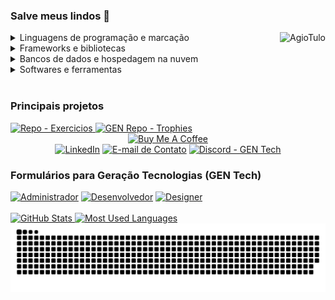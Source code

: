 <!-- Descrição -->
<h3>Salve meus lindos 👋</h3>

<!-- Habilidades -->
<div style="display:inline_block">
    <img align="right" alt="AgioTulo" src="https://cdn.discordapp.com/emojis/758866965904228362.png?v=1">
    <!-- https://img.shields.io/badge/--svg?style=for-the-badge&logo=&logoColor=&color= -->
    <details>
        <summary>Linguagens de programação e marcação</summary>
        <p>
            <a href="https://github.com/search?&q=user%3ACartulo+language%3Acsharp"><img alt="C#" src="https://img.shields.io/badge/-C%23-svg?style=for-the-badge&logo=c-sharp&logoColor=white&color=purple"></a>
            <a href="https://github.com/search?&q=user%3ACartulo+language%3Acss"><img alt="CSS" src="https://img.shields.io/badge/-CSS-svg?style=for-the-badge&logo=css3&logoColor=white&color=blue"></a>
            <a href="https://github.com/search?&q=user%3ACartulo+language%3Ahtml"><img alt="HTML" src="https://img.shields.io/badge/-HTML-svg?style=for-the-badge&logo=html5&logoColor=white&color=red"></a>
            <a href="https://github.com/search?&q=user%3ACartulo+language%3Ajava"><img alt="Java" src="https://img.shields.io/badge/-Java-svg?style=for-the-badge&logo=java&logoColor=white&color=blue"></a>
            <a href="https://github.com/search?&q=user%3ACartulo+language%3Ajavascript"><img alt="JavaScript" src="https://img.shields.io/badge/-JavaScript-svg?style=for-the-badge&logo=javascript&logoColor=black&color=yellow"></a>
            <a href="https://github.com/search?&q=user%3ACartulo+language%3Ajavascript"><img alt="Node.JS" src="https://img.shields.io/badge/-Node.JS-svg?style=for-the-badge&logo=node.js&logoColor=black&color=green"></a>
            <a href="https://github.com/search?&q=user%3ACartulo+language%3Apython"><img alt="Python" src="https://img.shields.io/badge/-Python-svg?style=for-the-badge&logo=python&logoColor=white&color=blue"></a>
            <a href="https://github.com/search?&q=user%3ACartulo+language%3Atypescript"><img alt="TypeScript" src="https://img.shields.io/badge/-TypeScript-svg?style=for-the-badge&logo=typescript&logoColor=white&color=blue"></a>
        </p>
    </details>
    <details>
        <summary>Frameworks e bibliotecas</summary>
        <p>
            <a href="#"><img alt="Angular" src="https://img.shields.io/badge/-Angular-svg?style=for-the-badge&logo=angular&logoColor=white&color=red"></a>
            <a href="#"><img alt="Bootstrap" src="https://img.shields.io/badge/-Bootstrap-svg?style=for-the-badge&logo=bootstrap&logoColor=white&color=purple"></a>
            <a href="#"><img alt="Ionic" src="https://img.shields.io/badge/-Ionic-svg?style=for-the-badge&logo=ionic&logoColor=white&color=blue"></a>
            <a href="#"><img alt="Vue" src="https://img.shields.io/badge/-Vue-svg?style=for-the-badge&logo=vue.js&logoColor=white&color=darkgreen"></a>
        </p>
    </details>
    <details>
        <summary>Bancos de dados e hospedagem na nuvem</summary>
        <p>
            <a href="#"><img alt="MySQL" src="https://img.shields.io/badge/-MySQL-svg?style=for-the-badge&logo=mysql&logoColor=white&color=blue"></a>
            <a href="#"><img alt="Notion" src="https://img.shields.io/badge/-Notion-svg?style=for-the-badge&logo=notion&logoColor=white&color=black"></a>
            <a href="#"><img alt="SQL Server" src="https://img.shields.io/badge/-Microsoft%20SQL%20Server-svg?style=for-the-badge&logo=microsoft-sql-server&logoColor=white&color=red"></a>
        </p>
    </details>
    <details>
        <summary>Softwares e ferramentas</summary>
        <p>
            <a href="#"><img alt="Adobe Photoshop" src="https://img.shields.io/badge/-Adobe%20Photoshop-svg?style=for-the-badge&logo=adobe-photoshop&logoColor=darkblue&color=blue"></a>
        </p>
    </details>
    <br>
</div>

<!-- Projetos -->
<div max-height="175px" width="100%">
    <h3>Principais projetos</h3>
    <a href="https://github.com/Cartulo/Exercicios">
        <img alt="Repo - Exercicios" src="https://github-readme-stats.vercel.app/api/pin?username=cartulo&repo=Exercicios&layout=compact&theme=tokyonight" height="125em">
    </a>
    <a href="https://github.com/geracao/gen-trophies">
        <img alt="GEN Repo - Trophies" src="https://github-readme-stats.vercel.app/api/pin?username=geracao&repo=gen-trophies&layout=compact&theme=tokyonight" height="125em">
    </a>
</div>

<!-- Suporte e Links -->
<div align="center">
    <a href="https://www.buymeacoffee.com/cartulo" target="_blank"><img src="https://cdn.buymeacoffee.com/buttons/v2/default-violet.png" alt="Buy Me A Coffee"style="height:60px!important;width:217px!important;"></a>
    <br>
</div>

<!-- CONTACT WITH ME + Forms GEN Tech -->
<div>
    <div align="center">
        <a href="https://linkedin.com/in/gil-tulo" target="_blank"><img alt="LinkedIn" src="https://img.shields.io/badge/-LinkedIn-svg?style=for-the-badge&logo=linkedin&color=blue"></a>
        <a href="mailto:contato.gil.tulo@gmail.com" target="_blank"><img alt="E-mail de Contato" src="https://img.shields.io/badge/-Gmail-svg?style=for-the-badge&logo=gmail&logoColor=white&color=red"></a>
        <a href="https://discord.gg/ezXs7ZhA7T" target="_blank"><img alt="Discord - GEN Tech" src="https://img.shields.io/badge/-GEN%20Tech-svg?style=for-the-badge&logo=discord&logoColor=white&color=blue"></a>
    </div>
    <div>
        <h3>Formulários para Geração Tecnologias (GEN Tech)</h3>
        <a href="https://forms.gle/uMGjamYAspHvoCkQ8" target="_blank"><img alt="Administrador" src="https://img.shields.io/badge/-Administrador-svg?style=for-the-badge&logoColor=white&color=blue"></a>
        <a href="https://forms.gle/wY4dRcFsMFqDewsV9" target="_blank"><img alt="Desenvolvedor" src="https://img.shields.io/badge/-Desenvolvedor-svg?style=for-the-badge&logoColor=white&color=purple"></a>
        <a href="https://forms.gle/LRXp7Y2najeQFbN39" target="_blank"><img alt="Designer" src="https://img.shields.io/badge/-Designer-svg?style=for-the-badge&logoColor=white&color=green"></a> 
    </div>
    <br>
</div>

<!-- STATISTICS -->
<div max-height="200px"> 
    <a href="https://github.com/cartulo">
    <img alt="GitHub Stats" height="150em" src="https://github-readme-stats.vercel.app/api?username=cartulo&show_icons=true&theme=tokyonight&include_all_commits=true&count_private=true"/>
    <img alt="Most Used Languages" height="150em" src="https://github-readme-stats.vercel.app/api/top-langs/?username=cartulo&layout=compact&langs_count=7&theme=tokyonight"/>
    <img alt="Snake Animation" src="https://github.com/cartulo/cartulo/blob/output/github-contribution-grid-snake.svg"/> 
</div>